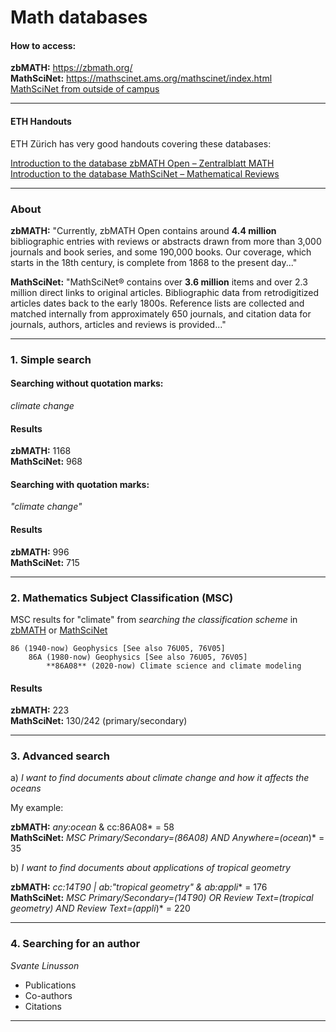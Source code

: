 # Math databases

#### How to access:

**zbMATH:** https://zbmath.org/    
**MathSciNet:** https://mathscinet.ams.org/mathscinet/index.html   
[MathSciNet from outside of campus](https://focus.lib.kth.se/login?URL=https://www.ams.org/mathscinet/)       

---

#### ETH Handouts   

ETH Zürich has very good handouts covering these databases:    

[Introduction to the database zbMATH Open – Zentralblatt MATH](https://github.com/awandahl/math/blob/main/ETH_2022-03-11-ZentralblattMATH_Handout_EN.pdf)    
[Introduction to the database MathSciNet – Mathematical Reviews](https://github.com/awandahl/math/blob/main/ETH_2022-03-11-MathSciNet_Handout_EN.pdf)

---
### About

**zbMATH:** "Currently, zbMATH Open contains around **4.4 million** bibliographic entries with reviews or abstracts drawn from more than 3,000 journals and book series, and some 190,000 books. Our coverage, which starts in the 18th century, is complete from 1868 to the present day..."    

**MathSciNet:** "MathSciNet® contains over **3.6 million** items and over 2.3 million direct links to original articles. Bibliographic data from retrodigitized articles dates back to the early 1800s. Reference lists are collected and matched internally from approximately 650 journals, and citation data for journals, authors, articles and reviews is provided..."    

---

### 1. Simple search  

#### Searching **without** quotation marks:    


*climate change*    

#### Results    
**zbMATH:** 1168    
**MathSciNet:** 968    

#### Searching **with** quotation marks:    

*"climate change"* 

#### Results
**zbMATH:** 996    
**MathSciNet:** 715    

---

### 2. Mathematics Subject Classification (MSC)
MSC results for "climate" from *searching the classification scheme* in [zbMATH](https://zbmath.org/classification/) or [MathSciNet](https://mathscinet.ams.org/mathscinet/freeTools.html?version=2)    

````
86 (1940-now) Geophysics [See also 76U05, 76V05]    
	86A (1980-now) Geophysics [See also 76U05, 76V05]    
		**86A08** (2020-now) Climate science and climate modeling    
````
#### Results
**zbMATH:** 223    
**MathSciNet:** 130/242 (primary/secondary)    

---
### 3. Advanced search    

a) *I want to find documents about climate change and how it affects the oceans*    

My example:    

**zbMATH:**  *any:ocean* & cc:86A08*  = 58    
**MathSciNet:** *MSC Primary/Secondary=(86A08) AND Anywhere=(ocean*)* = 35    

b) *I want to find documents about applications of tropical geometry*

**zbMATH:** *cc:14T90 | ab:"tropical geometry" & ab:appli**  = 176    
**MathSciNet:** *MSC Primary/Secondary=(14T90) OR Review Text=(tropical geometry) AND Review Text=(appli*)* = 220    


---
### 4. Searching for an author    

*Svante Linusson*    
- Publications
- Co-authors
- Citations

---

